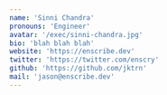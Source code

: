 ```yaml
---
name: 'Sinni Chandra'
pronouns: 'Engineer'
avatar: '/exec/sinni-chandra.jpg'
bio: 'blah blah blah'
website: 'https://enscribe.dev'
twitter: 'https://twitter.com/enscry'
github: 'https://github.com/jktrn'
mail: 'jason@enscribe.dev'
---
```

